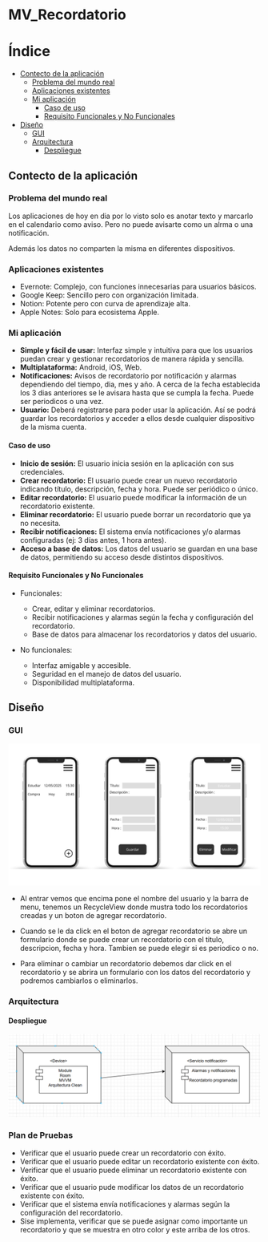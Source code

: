 # MV_Recordatorio
# Índice
+ [Contecto de la aplicación](#contecto-de-la-aplicación)
  + [Problema del mundo real](#problema-del-mundo-real)
  + [Aplicaciones existentes](#aplicaciones-existentes)
  + [Mi aplicación](#mi-aplicación)
    + [Caso de uso](#caso-de-uso)
    + [Requisito Funcionales y No Funcionales](#requisito-funcionales-y-no-funcionales)
+ [Diseño](#diseño)
    + [GUI](#gui)
    + [Arquitectura](#arquitectura)
        + [Despliegue](#despliegue)


## Contecto de la aplicación
### Problema del mundo real
Los aplicaciones de hoy en dia por lo visto solo es anotar texto y marcarlo en el calendario como aviso. Pero no puede avisarte como un alrma o una notificación. 

Además los datos no comparten la misma en diferentes dispositivos.

### Aplicaciones existentes
+ Evernote: Complejo, con funciones innecesarias para usuarios básicos.
+ Google Keep: Sencillo pero con organización limitada.
+ Notion: Potente pero con curva de aprendizaje alta.
+ Apple Notes: Solo para ecosistema Apple.

### Mi aplicación
+ **Simple y fácil de usar:** Interfaz simple y intuitiva para que los usuarios puedan crear y gestionar recordatorios de manera rápida y sencilla.
+ **Multiplataforma:** Android, iOS, Web.
+ **Notificaciones:** Avisos de recordatorio por notificación y alarmas dependiendo del tiempo, dia, mes y año. A cerca de la fecha establecida los 3 dias anteriores se le avisara hasta que se cumpla la fecha. Puede ser periodicos o una vez.
+ **Usuario:** Deberá registrarse para poder usar la aplicación. Así se podrá guardar los recordatorios y acceder a ellos desde cualquier dispositivo de la misma cuenta.

#### Caso de uso
+ **Inicio de sesión:** El usuario inicia sesión en la aplicación con sus credenciales.
+ **Crear recordatorio:** El usuario puede crear un nuevo recordatorio indicando título, descripción, fecha y hora. Puede ser periódico o único.
+ **Editar recordatorio:** El usuario puede modificar la información de un recordatorio existente.
+ **Eliminar recordatorio:** El usuario puede borrar un recordatorio que ya no necesita.
+ **Recibir notificaciones:** El sistema envía notificaciones y/o alarmas configuradas (ej: 3 días antes, 1 hora antes).
+ **Acceso a base de datos:** Los datos del usuario se guardan en una base de datos, permitiendo su acceso desde distintos dispositivos.

#### Requisito Funcionales y No Funcionales
+ Funcionales:
    + Crear, editar y eliminar recordatorios.
    + Recibir notificaciones y alarmas según la fecha y configuración del recordatorio.
    + Base de datos para almacenar los recordatorios y datos del usuario.

+ No funcionales:
    + Interfaz amigable y accesible.
    + Seguridad en el manejo de datos del usuario.
    + Disponibilidad multiplataforma.

## Diseño
### GUI
<img src="/Multimedia/InterfazUsuario.png">

+ Al entrar vemos que encima pone el nombre del usuario y la barra de menu, tenemos un RecycleView donde mustra todo los recordatorios creadas y un boton de agregar recordatorio.

+ Cuando se le da click en el boton de agregar recordatorio se abre un formulario donde se puede crear un recordatorio con el titulo, descripcion, fecha y hora. Tambien se puede elegir si es periodico o no.

+ Para eliminar o cambiar un recordatorio debemos dar click en el recordatorio y se abrira un formulario con los datos del recordatorio y podremos cambiarlos o eliminarlos.

### Arquitectura
#### Despliegue
<img src="/Multimedia/DiagramaDespliegue.png">

### Plan de Pruebas
+ Verificar que el usuario puede crear un recordatorio con éxito.
+ Verificar que el usuario puede editar un recordatorio existente con éxito.
+ Verificar que el usuario puede eliminar un recordatorio existente con éxito.
+ Verificar que el usuario pude modificar los datos de un recordatorio existente con éxito.
+ Verificar que el sistema envía notificaciones y alarmas según la configuración del recordatorio.
+ Sise implementa, verificar que se puede asignar como importante un recordatorio y que se muestra en otro color y este arriba de los otros.